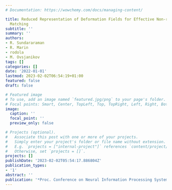 ```yaml
---
# Documentation: https://wowchemy.com/docs/managing-content/

title: Reduced Representation of Deformation Fields for Effective Non-rigid Shape
  Matching
subtitle: ''
summary: ''
authors:
- R. Sundararaman
- R. Marin
- rodola
- M. Ovsjanikov
tags: []
categories: []
date: '2022-01-01'
lastmod: 2023-02-02T06:54:19+01:00
featured: false
draft: false

# Featured image
# To use, add an image named `featured.jpg/png` to your page's folder.
# Focal points: Smart, Center, TopLeft, Top, TopRight, Left, Right, BottomLeft, Bottom, BottomRight.
image:
  caption: ''
  focal_point: ''
  preview_only: false

# Projects (optional).
#   Associate this post with one or more of your projects.
#   Simply enter your project's folder or file name without extension.
#   E.g. `projects = ["internal-project"]` references `content/project/deep-learning/index.md`.
#   Otherwise, set `projects = []`.
projects: []
publishDate: '2023-02-02T05:54:17.886804Z'
publication_types:
- '1'
abstract: ''
publication: '*Proc. Conference on Neural Information Processing Systems (NeurIPS)*'
---
```

